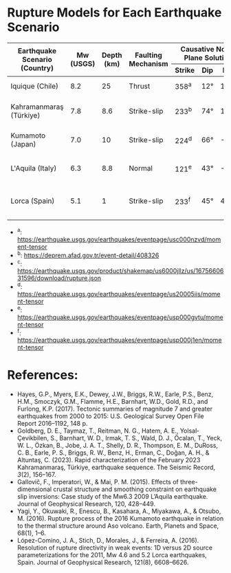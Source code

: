 # Rupture Models for Each Earthquake Scenario

<table>
  <thead>
    <tr>
      <th rowspan="2">Earthquake Scenario (Country)</th>
      <th rowspan="2">Mw (USGS)</th>
      <th rowspan="2">Depth (km)</th>
      <th rowspan="2">Faulting Mechanism</th>
      <th colspan="3">Causative Nodal Plane Solution</th>
      <th rowspan="2">Finite-Fault Solution</th>
    </tr>
    <tr>
      <th>Strike</th>
      <th>Dip</th>
      <th>Rake</th>
    </tr>
  </thead>
  <tbody>
    <tr>
      <td>Iquique (Chile)</td>
      <td>8.2</td>
      <td>25</td>
      <td>Thrust</td>
      <td>358<sup>a</sup></td>
      <td>12°</td>
      <td>107°</td>
      <td>Hayes (2017)</td>
    </tr>
    <tr>
      <td>Kahramanmaraş (Türkiye)</td>
      <td>7.8</td>
      <td>8.6</td>
      <td>Strike-slip</td>
      <td>233<sup>b</sup></td>
      <td>74°</td>
      <td>18°</td>
      <td>Goldberg et al. (2023)<sup>c</sup></td>
    </tr>
    <tr>
      <td>Kumamoto (Japan)</td>
      <td>7.0</td>
      <td>10</td>
      <td>Strike-slip</td>
      <td>224<sup>d</sup></td>
      <td>66°</td>
      <td>-152°</td>
      <td>Yagi et al. (2016)</td>
    </tr>
    <tr>
      <td>L'Aquila (Italy)</td>
      <td>6.3</td>
      <td>8.8</td>
      <td>Normal</td>
      <td>121<sup>e</sup></td>
      <td>43°</td>
      <td>-124°</td>
      <td>Gallovič et al. (2015)</td>
    </tr>
    <tr>
      <td>Lorca (Spain)</td>
      <td>5.1</td>
      <td>1</td>
      <td>Strike-slip</td>
      <td>233<sup>f</sup></td>
      <td>45°</td>
      <td>42°</td>
      <td>Lopez-Camino et al. (2016)</td>
    </tr>
  </tbody>
</table>

- <sup>a</sup>: https://earthquake.usgs.gov/earthquakes/eventpage/usc000nzvd/moment-tensor
- <sup>b</sup>: https://deprem.afad.gov.tr/event-detail/408326
- <sup>c</sup>: https://earthquake.usgs.gov/product/shakemap/us6000jllz/us/1675660631596/download/rupture.json
- <sup>d</sup>: https://earthquake.usgs.gov/earthquakes/eventpage/us20005iis/moment-tensor  				
- <sup>e</sup>: https://earthquake.usgs.gov/earthquakes/eventpage/usp000gvtu/moment-tensor   
- <sup>f</sup>: https://earthquake.usgs.gov/earthquakes/eventpage/usp000j1en/moment-tensor  	

# References:
- Hayes, G.P., Myers, E.K., Dewey, J.W., Briggs, R.W., Earle, P.S., Benz, H.M., Smoczyk, G.M., Flamme, H.E., Barnhart, W.D., Gold, R.D., and Furlong, K.P. (2017). Tectonic summaries of magnitude 7 and greater earthquakes from 2000 to 2015: U.S. Geological Survey Open File Report 2016–1192, 148 p.
- Goldberg, D. E., Taymaz, T., Reitman, N. G., Hatem, A. E., Yolsal‐Çevikbilen, S., Barnhart, W. D., Irmak, T. S., Wald, D. J., Öcalan, T., Yeck, W. L., Özkan, B., Jobe, J. A. T., Shelly, D. R., Thompson, E. M., DuRoss, C. B., Earle, P. S., Briggs, R. W., Benz, H., Erman, C., Doğan, A. H., & Altuntaş, C. (2023). Rapid characterization of the February 2023 Kahramanmaraş, Türkiye, earthquake sequence. The Seismic Record, *3*(2), 156–167.
- Gallovič, F., Imperatori, W., & Mai, P. M. (2015). Effects of three-dimensional crustal structure and smoothing constraint on earthquake slip inversions: Case study of the Mw6.3 2009 L’Aquila earthquake. Journal of Geophysical Research, 120, 428–449.
- Yagi, Y., Okuwaki, R., Enescu, B., Kasahara, A., Miyakawa, A., & Otsubo, M. (2016). Rupture process of the 2016 Kumamoto earthquake in relation to the thermal structure around Aso volcano. Earth, Planets and Space, 68(1), 1–6.
- López-Comino, J. A., Stich, D., Morales, J., & Ferreira, A. (2016). Resolution of rupture directivity in weak events: 1D versus 2D source parameterizations for the 2011, Mw 4.6 and 5.2 Lorca earthquakes, Spain. Journal of Geophysical Research, 121(8), 6608–6626.



